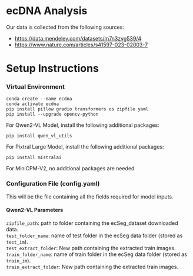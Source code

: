 # ecDNA Analysis

Our data is collected from the following sources:
- https://data.mendeley.com/datasets/m7n3zvg539/4
- https://www.nature.com/articles/s41597-023-02003-7

# Setup Instructions
### Virtual Environment
```
conda create --name ecdna
conda activate ecdna
pip install pillow gradio transformers os zipfile yaml
pip install --upgrade opencv-python
```

For Qwen2-VL Model, install the following additional packages:
```
pip install qwen_vl_utils
```

For Pixtral Large Model, install the following additional packages:
```
pip install mistralai
```

For MiniCPM-V2, no additional packages are needed

### Configuration File (config.yaml)
This will be the file containing all the fields required for model inputs.

#### Qwen2-VL Parameters
`zipfile_path`: path to folder containing the ecSeg_dataset downloaded data.<br />
`test_folder_name`: name of test folder in the ecSeg data folder (stored as `test_im`).<br />
`test_extract_folder`: New path containing the extracted train images.<br />
`train_folder_name`: name of train folder in the ecSeg data folder (stored as `train_im`).<br />
`train_extract_folder`: New path containing the extracted train images.<br />
